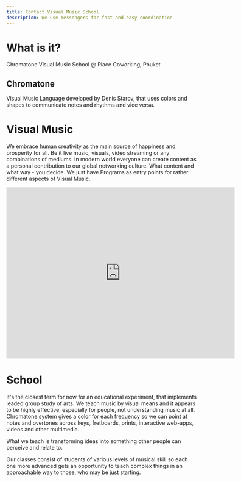 ```yaml
---
title: Contact Visual Music School
description: We use messengers for fast and easy coordination
---
```


# What is it?

Chromatone Visual Music School @ Place Coworking, Phuket

## Chromatone

Visual Music Language developed by Denis Starov, that uses colors and shapes to communicate notes and rhythms and vice versa.

# Visual Music

We embrace human creativity as the main source of happiness and prosperity for all. Be it live music, visuals, video streaming or any combinations of mediums. In modern world everyone can create content as a personal contribution to our global networking culture. What content and what way - you decide. We just have Programs as entry points for rather different aspects of Visual Music.

<iframe src="https://www.google.com/maps/embed?pb=!1m18!1m12!1m3!1d31619.23403019168!2d98.33620267822933!3d7.8526906901330715!2m3!1f0!2f0!3f0!3m2!1i1024!2i768!4f13.1!3m3!1m2!1s0x30502f11be80d1b3%3A0xc8c70cc2395f418a!2sPLACE%20COWORKING%20PHUKET!5e0!3m2!1sru!2sth!4v1734540603134!5m2!1sru!2sth" width="600" height="450" style="border:0;" allowfullscreen="" loading="lazy" referrerpolicy="no-referrer-when-downgrade"></iframe>

# School

It's the closest term for now for an educational experiment, that implements leaded group study of arts. We teach music by visual means and it appears to be highly effective, especially for people, not understanding music at all. Chromatone system gives a color for each frequency so we can point at notes and overtones across keys, fretboards, prints, interactive web-apps, videos and other multimedia.

What we teach is transforming ideas into something other people can perceive and relate to.

Our classes consist of students of various levels of musical skill so each one more advanced gets an opportunity to teach complex things in an approachable way to those, who may be just starting.
